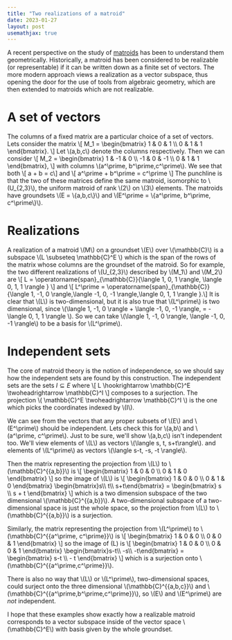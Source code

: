 ```yaml
---
title: "Two realizations of a matroid"
date: 2023-01-27
layout: post
usemathjax: true
---
```


A recent perspective on the study of [matroids](https://en.wikipedia.org/wiki/Matroid)
has been to understand them geometrically. Historically,
a matroid has been considered to be realizable (or representable)
if it can be written down as a finite set of vectors.
The more modern approach views a realization as a vector subspace,
thus opening the door for the use of tools from algebraic geometry,
which are then extended to matroids which are not realizable.

# A set of vectors

The columns of a fixed matrix are a particular choice of a set of vectors.
Lets consider the matrix
\\[ M_1 = \begin{bmatrix} 1 & 0 & 1 \\\\ 0 & 1 & 1 \end{bmatrix}. \\]
Let \\(a,b,c\\) denote the columns respectively.
Then we can consider
\\[ M_2 = \begin{bmatrix} 
 1 &  -1 & 0 \\\\
-1 &  0  & -1 \\\\
 0 &  1  &  1
 \end{bmatrix}, \\]
with columns \\(a^\prime, b^\prime,c^\prime\\).
We see that both
\\[ a + b = c\\]
and
\\[ a^\prime + b^\prime = c^\prime \\]
The punchline is that the two of these matrices
define the same matroid, isomorphic to \\(U_{2,3}\\),
the uniform matroid of rank \\(2\\) on \\(3\\) elements.
The matroids have groundsets \\(E = \\{a,b,c\\}\\) and 
\\(E^\prime = \\{a^\prime, b^\prime, c^\prime\\}\\).

# Realizations

A realization of a matroid \\(M\\) on a groundset \\(E\\) over \\(\mathbb{C}\\)
is a subspace \\(L \subseteq \mathbb{C}^E \\) which is the
span of the rows of the matrix whose columns are the groundset of 
the matroid.
So for example, the two different realizations of \\(U_{2,3}\\)
described by \\(M_1\\) and \\(M_2\\) are
\\[ L = \operatorname{span}\_{\mathbb{C}}\{\langle 1, 0, 1 \rangle, \langle 0, 1, 1 \rangle \} \\]
and
\\[ L^\prime = \operatorname{span}\_{\mathbb{C}}\{\langle 1, -1, 0 \rangle,\langle -1, 0, -1 \rangle,\langle 0, 1, 1 \rangle \}.\\]
It is clear that \\(L\\) is two-dimensional, but it is also true that \\(L^\prime\\)
is two dimensional, since \\(\langle 1, -1, 0 \rangle + \langle -1, 0, -1 \rangle, = -\langle 0, 1, 1 \rangle \\).
So we can take \\(\langle 1, -1, 0 \rangle, \langle -1, 0, -1 \rangle\\) to be a basis for \\(L^\prime\\).

# Independent sets

The core of matroid theory is the notion of independence, so we should say how
the independent sets are found by this construction. The independent sets are
the sets $I \subseteq E$ where 
\\[ L \hookrightarrow \mathbb{C}^E \twoheadrightarrow \mathbb{C}^I \\]
composes to a surjection. The projection \\( \mathbb{C}^E \twoheadrightarrow \mathbb{C}^I \\)
is the one which picks the coordinates indexed by \\(I\\).

We can see from the vectors that any proper subsets of \\(E\\) and
\\(E^\prime\\) should be independent. Lets check this for \\(a,b\\) and \\(a^\prime, c^\prime\\).
Just to be sure, we'll show \\(a,b,c\\) isn't independent too.
We'll view elements of \\(L\\)
as vectors \\(\langle s, t, s+t\rangle\\).
and elements of \\(L^\prime\\) as vectors \\(\langle s-t, -s, -t \rangle\\).

Then the matrix representing the projection from \\(L\\) to \\(\mathbb{C}^{\{a,b\}}\\)
is
\\[ \begin{bmatrix} 1 & 0 & 0 \\\\ 0 & 1 & 0 \end{bmatrix} \\]
so the image of \\(L\\) is
\\[ \begin{bmatrix} 1 & 0 & 0 \\\\ 0 & 1 & 0 \end{bmatrix} \begin{bmatrix}s\\\\ t\\\\ s+t\end{bmatrix}
= \begin{bmatrix} s \\\\ s + t \end{bmatrix}
\\]
which is a two dimension subspace of the two dimensional \\(\mathbb{C}^{\{a,b\}}\\).
A two-dimensional subspace of a two-dimensional space is just the whole space,
so the projection from \\(L\\) to \\(\mathbb{C}^{\{a,b\}}\\)
is a surjection.

Similarly, the matrix representing the projection from \\(L^\prime\\) to \\(\mathbb{C}^{\{a^\prime, c^\prime\}}\\)
is
\\[ \begin{bmatrix} 1 & 0 & 0 \\\\ 0 & 0 & 1 \end{bmatrix} \\]
so the image of \(L\) is
\\[ \begin{bmatrix} 1 & 0 & 0 \\\\ 0 & 0 & 1 \end{bmatrix} \begin{bmatrix}s-t\\\\ -s\\\\ -t\end{bmatrix}
= \begin{bmatrix} s-t \\\\ - t \end{bmatrix}
\\]
which is a surjection onto \\(\mathbb{C}^{\{a^\prime,c^\prime\}}\\).

There is also no way that \\(L\\) or \\(L^\prime\\), two-dimensional spaces,
could surject onto the three dimensional \\(\mathbb{C}^{\{a,b,c\}}\\)
and \\(\mathbb{C}^{\{a^\prime,b^\prime,c^\prime\}}\\), so \\(E\\) and \\(E^\prime\\)
are *not* independent.

I hope that these examples show exactly how a realizable matroid corresponds
to a vector subspace inside of the vector space \\(\mathbb{C}^E\\) with basis
given by the whole groundset.
